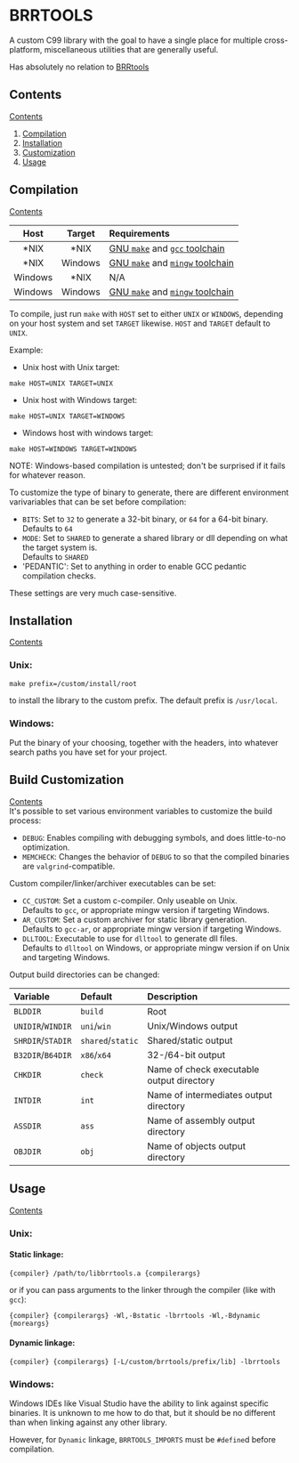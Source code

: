 # BRRTOOLS
A custom C99 library with the goal to have a single place for multiple cross-platform,
miscellaneous utilities that are generally useful.

Has absolutely no relation to [BRRtools][otherbrr]
## Contents
[Contents](#contents)

1. [Compilation](#compilation)  
2. [Installation](#installation)  
3. [Customization](#customization)  
3. [Usage](#usage)  

## Compilation
[Contents](#contents)  

|Host |Target   |Requirements|
|:---:|:---:    |:---       |
|\*NIX|\*NIX    |[GNU `make`][gmake] and [`gcc` toolchain][gcc]|
|\*NIX|Windows  |[GNU `make`][gmake] and [`mingw` toolchain][mingww64]|
|Windows|\*NIX  |N/A|
|Windows|Windows|[GNU `make`][gmakewin] and [`mingw` toolchain][mingwwin]|

To compile, just run `make` with `HOST` set to either `UNIX` or `WINDOWS`, depending on your host system
and set `TARGET` likewise. `HOST` and `TARGET` default to `UNIX`.  

Example:  
  * Unix host with Unix target:  
```shell
make HOST=UNIX TARGET=UNIX
```
  * Unix host with Windows target:  
```shell
make HOST=UNIX TARGET=WINDOWS
```
  * Windows host with windows target:  
```shell
make HOST=WINDOWS TARGET=WINDOWS
```
NOTE: Windows-based compilation is untested; don't be surprised if it fails for
whatever reason.

To customize the type of binary to generate, there are different environment
varivariables that can be set before compilation:
  * `BITS`: Set to `32` to generate a 32-bit binary, or `64` for a 64-bit
  binary.  
  Defaults to `64`
  * `MODE`: Set to `SHARED` to generate a shared library or dll depending on
  what the target system is.  
  Defaults to `SHARED`  
  * 'PEDANTIC': Set to anything in order to enable GCC pedantic compilation
  checks.  

These settings are very much case-sensitive.

## Installation
[Contents](#contents)  
### Unix:
```shell
make prefix=/custom/install/root
```
to install the library to the custom prefix.
The default prefix is `/usr/local`.

### Windows:
Put the binary of your choosing, together with the headers, into whatever search
paths you have set for your project.

## Build Customization
[Contents](#contents)  
It's possible to set various environment variables to customize the build
process:
  * `DEBUG`: Enables compiling with debugging
  symbols, and does little-to-no optimization.  
  * `MEMCHECK`: Changes the behavior of `DEBUG` to so that the compiled binaries
  are `valgrind`-compatible.  

Custom compiler/linker/archiver executables can be set:
  * `CC_CUSTOM`: Set a custom c-compiler. Only useable on Unix.  
  Defaults to `gcc`, or appropriate mingw version if targeting Windows.
  * `AR_CUSTOM`: Set a custom archiver for static library generation.  
  Defaults to `gcc-ar`, or appropriate mingw version if targeting Windows.
  * `DLLTOOL`: Executable to use for `dlltool` to generate dll files.  
  Defaults to `dlltool` on Windows, or appropriate mingw version if on Unix and
  targeting Windows.

Output build directories can be changed:

|Variable         |Default          |Description                              |
|:---             |:---             |:---                                     |
|`BLDDIR`         |`build`          |Root                                     |
|`UNIDIR`/`WINDIR`|`uni`/`win`      |Unix/Windows output                      |
|`SHRDIR`/`STADIR`|`shared`/`static`|Shared/static output                     |
|`B32DIR`/`B64DIR`|`x86`/`x64`      |32-/64-bit output                        |
|`CHKDIR`         |`check`          |Name of check executable output directory|
|`INTDIR`         |`int`            |Name of intermediates output directory   |
|`ASSDIR`         |`ass`            |Name of assembly output directory        |
|`OBJDIR`         |`obj`            |Name of objects output directory         |

## Usage
[Contents](#contents)  
### Unix:
#### Static linkage:
```shell
{compiler} /path/to/libbrrtools.a {compilerargs}
```
or if you can pass arguments to the linker through the compiler (like with `gcc`):
```shell
{compiler} {compilerargs} -Wl,-Bstatic -lbrrtools -Wl,-Bdynamic {moreargs}
```
#### Dynamic linkage:
```shell
{compiler} {compilerargs} [-L/custom/brrtools/prefix/lib] -lbrrtools
```
### Windows:
Windows IDEs like Visual Studio have the ability to link against specific
binaries. It is unknown to me how to do that, but it should be no different
than when linking against any other library.

However, for `Dynamic` linkage, `BRRTOOLS_IMPORTS` must be `#define`d before
compilation.

[otherbrr]:https://github.com/Optiroc/BRRtools
[gawk]:https://www.gnu.org/software/gawk/manual/html_node/index.html
[gmake]:https://www.gnu.org/software/make/manual/html_node/index.html
[gcc]:https://gcc.gnu.org/onlinedocs/gcc-11.1.0/gcc/
[ezwin]:https://sourceforge.net/projects/ezwinports/
[mingww64]:https://en.wikipedia.org/wiki/Mingw-w64
[mingwwin]:https://sourceforge.net/projects/mingw-w64/
[gmakewin]:https://sourceforge.net/projects/ezwinports/
